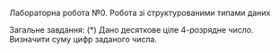 Лабораторна робота №0. Робота зі структурованими типами даних

Загальне завдання: (*) Дано десяткове ціле 4-розрядне число. Визначити суму цифр заданого числа.
